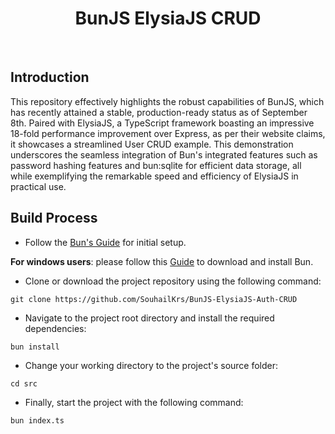 <h1 align="center"> BunJS ElysiaJS CRUD  </h1> <br>

## Introduction

This repository effectively highlights the robust capabilities of BunJS, which has recently attained a stable, production-ready status as of September 8th. Paired with ElysiaJS, a TypeScript framework boasting an impressive 18-fold performance improvement over Express, as per their website claims, it showcases a streamlined User CRUD example. This demonstration underscores the seamless integration of Bun's integrated features such as  password hashing features and bun:sqlite for efficient data storage, all while exemplifying the remarkable speed and efficiency of ElysiaJS in practical use.



## Build Process

- Follow the [Bun's Guide](https://bun.sh/docs) for initial setup.

**For windows users**:  please follow this [Guide](https://blog.bitsrc.io/getting-started-with-bun-js-and-create-a-react-app-46bac6bdb947) to download and install Bun.
- Clone or download the project repository using the following command:

```{r klippy, echo=FALSE, include=TRUE}
git clone https://github.com/SouhailKrs/BunJS-ElysiaJS-Auth-CRUD
``` 

-  Navigate to the project root directory and install the required dependencies:

```{r klippy, echo=FALSE, include=TRUE}
bun install
```
- Change your working directory to the project's source folder:

```{r klippy, echo=FALSE, include=TRUE}
cd src
```
-  Finally, start the project with the following command:

```{r klippy, echo=FALSE, include=TRUE}
bun index.ts
```

